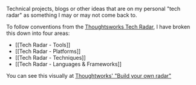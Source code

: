 Technical projects, blogs or other ideas that are on my personal "tech radar" as something I may or may not come back to.

To follow conventions from the [Thoughtsworks Tech Radar](https://www.thoughtworks.com/en-gb/radar), I have broken this down into four areas:

- [[Tech Radar - Tools]]
- [[Tech Radar - Platforms]]
- [[Tech Radar - Techniques]]
- [[Tech Radar - Languages & Frameworks]]

You can see this visually at [Thoughtworks' "Build your own radar"](https://radar.thoughtworks.com/?sheetId=https%3A%2F%2Favengerpenguin.com%2Fradar.json)
